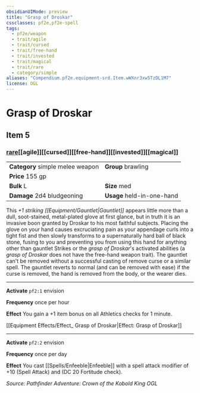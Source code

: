 ```yaml
---
obsidianUIMode: preview
title: "Grasp of Droskar"
cssclasses: pf2e,pf2e-spell
tags:
  - pf2e/weapon
  - trait/agile
  - trait/cursed
  - trait/free-hand
  - trait/invested
  - trait/magical
  - trait/rare
  - category/simple
aliases: "Compendium.pf2e.equipment-srd.Item.wWXnr3xw5TzDL1M7"
license: OGL
---
```

# Grasp of Droskar
## Item 5
### [rare](rare "Rare Rarity Trait")[[agile]][[cursed]][[free-hand]][[invested]][[magical]]

|  |  |
| -- | -- |
| **Category** simple melee weapon | **Group** brawling |
| **Price** 155 gp |  |
| **Bulk** L | **Size** med |
| **Damage** 2d4 bludgeoning  | **Usage** held-in-one-hand |



This _+1 striking [[Equipment/Gauntlet|Gauntlet]]_ appears little more than a dull, soot-stained, metal-plated glove at first glance, but in truth it is an invasive boon granted by Droskar to his most faithful subjects. Placing the glove on your hand causes excruciating pain as your appendage curls into a tight fist and then slowly transforms to a supernaturally hard ball of black stone, fusing to you and preventing you from using this hand for anything other than gauntlet Strikes or the _grasp of Droskar_'s activated abilities (a _grasp of Droskar_ does not have the free-hand weapon trait). The gauntlet can't be removed without a successful casting of remove curse or a similar spell. The gauntlet reverts to normal (and can be removed with ease) if the curse is removed, the hand is removed from the body, or the wearer dies.

* * *

**Activate** `pf2:1` envision

**Frequency** once per hour

**Effect** You gain a +1 item bonus on all Athletics checks for 1 minute.

[[Equipment Effects/Effect_ Grasp of Droskar|Effect: Grasp of Droskar]]

* * *

**Activate** `pf2:2` envision

**Frequency** once per day

**Effect** You cast [[Spells/Enfeeble|Enfeeble]] with a spell attack modifier of +10 (Spell Attack) and (DC 20 Fortitude check).

*Source: Pathfinder Adventure: Crown of the Kobold King*
*OGL*